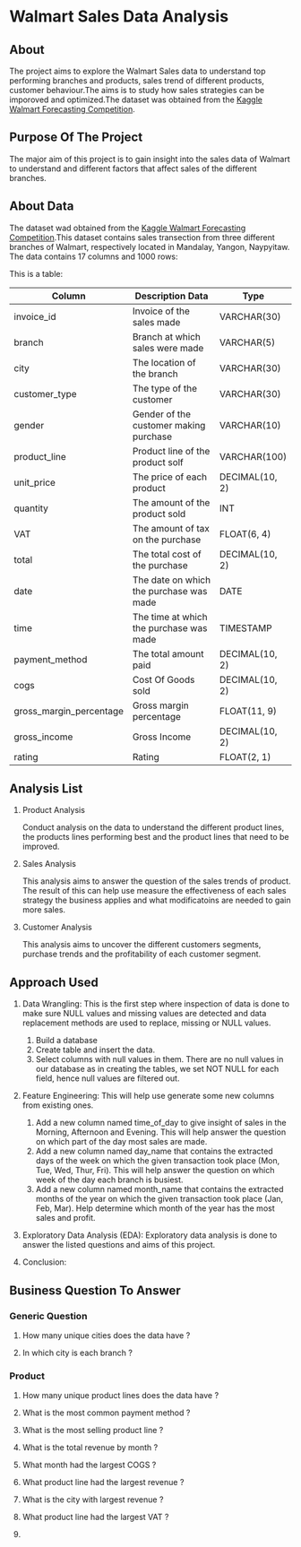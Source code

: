 # Walmart Sales Data Analysis
## About 
The project aims to explore the Walmart Sales data to understand top performing branches and products, sales trend of different products, customer behaviour.The aims is to study how sales strategies can be imporoved and optimized.The dataset was obtained from the [Kaggle Walmart Forecasting Competition](https://www.kaggle.com/c/walmart-recruiting-store-sales-forecasting).

## Purpose Of The Project
The major aim of this project is to gain insight into the sales data of Walmart to understand and different factors that affect sales of the different branches.

## About Data
The dataset wad obtained from the [Kaggle Walmart Forecasting Competition](https://www.kaggle.com/c/walmart-recruiting-store-sales-forecasting).This dataset contains sales transection from three different branches of Walmart, respectively located in Mandalay, Yangon, Naypyitaw. The data contains 17 columns and 1000 rows:

This is a table:

|Column	               |                 Description	Data                 |                   Type       |
|---                    |       ---                                        |        ---                    |
|invoice_id	           |        Invoice of the sales made	                 |             VARCHAR(30)       |
|branch	               |         Branch at which sales were made           |             	VARCHAR(5)       |
|city	                  |        The location of the branch	               |             VARCHAR(30)       |
|customer_type	          |        The type of the customer          	       |             VARCHAR(30)       |
|gender	                 |       Gender of the customer making purchase    |            	VARCHAR(10)      | 
|product_line	             |      Product line of the product solf          |             	VARCHAR(100)   |
|unit_price	               |     The price of each product	               |               DECIMAL(10, 2)   |
|quantity	                 |    The amount of the product sold	           |                 INT            |
|VAT	                      |   The amount of tax on the purchase	       |                 FLOAT(6, 4)      |
|total	                     |  The total cost of the purchase            |             	DECIMAL(10, 2)      |
|date	                     | The date on which the purchase was made       |             	DATE               |
|time	                     |     The time at which the purchase was made	 |                 TIMESTAMP      |
|payment_method	           |    The total amount paid	                     |             DECIMAL(10, 2)     |
|cogs	                     |     Cost Of Goods sold                        |             	DECIMAL(10, 2)     |
|gross_margin_percentage	   |     Gross margin percentage	                 |                 FLOAT(11, 9)    |
|gross_income	             |     Gross Income	                             |             DECIMAL(10, 2)      |
|rating                     |   	Rating	                                   |              FLOAT(2, 1)        |


## Analysis List
1. Product Analysis

   Conduct analysis on the data to understand the different product lines, the products lines performing best and the product lines that need to be improved.

2. Sales Analysis

   This analysis aims to answer the question of the sales trends of product. The result of this can help use measure the effectiveness of each sales strategy the business applies and what modificatoins are needed to gain more sales.

3. Customer Analysis

   This analysis aims to uncover the different customers segments, purchase trends and the profitability of each customer segment.

## Approach Used
1. Data Wrangling: This is the first step where inspection of data is done to make sure NULL values and missing values are detected and data replacement methods are used to replace, missing or NULL values.
   1. Build a database
   2. Create table and insert the data.
   3.  Select columns with null values in them. There are no null values in our database as in creating the tables, we set NOT NULL for each field, hence null values are filtered out.

1. Feature Engineering: This will help use generate some new columns from existing ones.
   1. Add a new column named time_of_day to give insight of sales in the Morning, Afternoon and Evening. This will help answer the question on which part of the day most sales are made.
   2. Add a new column named day_name that contains the extracted days of the week on which the given transaction took place (Mon, Tue, Wed, Thur, Fri). This will help answer the question on which week of the day       each branch is busiest.
   3. Add a new column named month_name that contains the extracted months of the year on which the given transaction took place (Jan, Feb, Mar). Help determine which month of the year has the most sales and 
      profit.
3. Exploratory Data Analysis (EDA): Exploratory data analysis is done to answer the listed questions and aims of this project.

4. Conclusion:



## Business Question To Answer
### Generic Question
1. How many unique cities does the data have ?

2. In which city is each branch ?

### Product
1. How many unique product lines does the data have ?

2. What is the most common payment method ?

3. What is the most selling product line ?

4. What is the total revenue by month ?

5. What month had the largest COGS ?

6. What product line had the largest revenue ?

7. What is the city with largest revenue ?

8. What product line had the largest VAT ?
9. 
